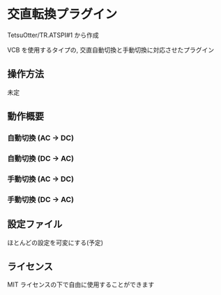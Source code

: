 # 交直転換プラグイン

TetsuOtter/TR.ATSPI#1 から作成

VCB を使用するタイプの, 交直自動切換と手動切換に対応させたプラグイン

## 操作方法

未定

## 動作概要

### 自動切換 (AC -> DC)

### 自動切換 (DC -> AC)

### 手動切換 (AC -> DC)

### 手動切換 (DC -> AC)

## 設定ファイル

ほとんどの設定を可変にする(予定)

## ライセンス

MIT ライセンスの下で自由に使用することができます
